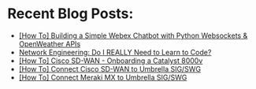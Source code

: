 # Recent Blog Posts: 

<!-- BLOG-POST-LIST:START -->
- [[How To] Building a Simple Webex Chatbot with Python Websockets &amp; OpenWeather APIs](https://0x2142.com/how-to-building-a-basic-webex-chatbot/)
- [Network Engineering: Do I REALLY Need to Learn to Code?](https://0x2142.com/do-i-really-need-to-learn-to-code/)
- [[How To] Cisco SD-WAN - Onboarding a Catalyst 8000v](https://0x2142.com/how-to-cisco-sd-wan-onboarding-a-catalyst-8000v/)
- [[How To] Connect Cisco SD-WAN to Umbrella SIG/SWG](https://0x2142.com/cisco-sdwan-and-umbrella-sig-integration/)
- [[How To] Connect Meraki MX to Umbrella SIG/SWG](https://0x2142.com/meraki-mx-and-umbrella-sig-integration/)
<!-- BLOG-POST-LIST:END -->
